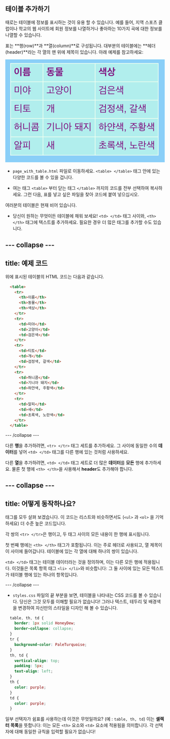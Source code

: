 ## 테이블 추가하기

때로는 테이블에 정보를 표시하는 것이 유용 할 수 있습니다. 예를 들어, 지역 스포츠 클럽이나 학교의 웹 사이트에 회원 정보를 나열하거나 좋아하는 10가지 곡에 대한 정보를 나열할 수 있습니다.

표는 **행(row)**과 **열(column)**로 구성됩니다. 대부분의 테이블에는 **헤더(header)**라는 각 열의 맨 위에 제목이 있습니다. 아래 예제를 참고하세요:

![표의 정보 예](images/egTableResult.png)

- `page_with_table.html` 파일로 이동하세요. `<table> </table>` 태그 안에 있는 다양한 코드를 볼 수 있을 겁니다.

- 여는 태그 `<table>` 부터 닫는 태그 `</table>` 까지의 코드를 전부 선택하여 복사하세요. 그런 다음, 표를 넣고 싶은 파일을 찾아 코드에 붙여 넣으십시오.

여러분의 테이블은 현재 비어 있습니다.

- 당신이 원하는 무엇이든 테이블에 채워 보세요! `<td> </td>` 태그 사이와, `<th> </th>` 태그에 텍스트를 추가하세요. 필요한 경우 더 많은 태그를 추가할 수도 있습니다.

--- collapse ---
---
title: 예제 코드
---

위에 표시된 테이블의 HTML 코드는 다음과 같습니다.

```html
  <table>
    <tr>
      <th>이름</th>
      <th>동물</th>
      <th>색상</th>
    </tr>
    <tr>
      <td>미야</td>
      <td>고양이</td>
      <td>검은색</td>
    </tr>
    <tr>
      <td>티토</td>
      <td>개</td>
      <td>검정색, 갈색</td>
    </tr>
    <tr>
      <td>허니콤</td>
      <td>기니아 돼지</td>
      <td>하얀색, 주황색</td>
    </tr>
    <tr>
      <td>알피</td>
      <td>새</td>
      <td>초록색, 노란색</td>
    </tr>
  </table>
```

--- /collapse ---

다른 **행**을 추가하려면, `<tr> </tr>` 태그 세트를 추가하세요. 그 사이에 동일한 수의 **데이터**를 넣어 `<td> </td>` 태그를 다른 행에 있는 것처럼 사용하세요.

다른 **열**을 추가하려면, `<td> </td>` 태그 세트로 더 많은 **데이터**를 **모든** 행에 추가하세요. 물론 첫 행에 `<th> </th>`을 사용해서 **header**도 추가해야 합니다. 

--- collapse ---
---
title: 어떻게 동작하나요?
---

태그를 모두 살펴 보겠습니다. 이 코드는 리스트와 비슷하면서도 (`<ul>` 과 `<ol>` 을 기억하세요) 더 수준 높은 코드입니다.

각 쌍의 `<tr> </tr>`은 행이고, 두 태그 사이의 모든 내용이 한 행에 표시됩니다.

첫 번째 행에는 `<th> </th>` 태그가 포함됩니다. 이는 주로 헤더로 사용되고, 열 제목이 이 사이에 들어갑니다. 테이블에 있는 각 열에 대해 하나의 쌍이 있습니다.

`<td> </td>` 태그는 테이블 데이터라는 것을 정의하며, 이는 다른 모든 행에 적용됩니다. 이것들은 목록 항목 태그 `<li> </li>`와 비슷합니다: 그 둘 사이에 있는 모든 텍스트가 테이블 행에 있는 하나의 항목입니다.

--- /collapse ---

- `styles.css` 파일의 끝 부분을 보면, 테이블을 나타내는 CSS 코드를 볼 수 있습니다. 당신은 그것 모두를 이해할 필요가 없습니다! 그러나 텍스트, 테두리 및 배경색을 변경하여 자신만의 스타일을 디자인 해 볼 수 있습니다.

```css
  table, th, td {
    border: 1px solid HoneyDew;
    border-collapse: collapse;
  }
  tr {
    background-color: PaleTurquoise;
  }
  th, td {
    vertical-align: top;
    padding: 5px;
    text-align: left;
  }
  th {
    color: purple;
  }
  td {
    color: purple;
  }
```

일부 선택자가 쉼표를 사용하는데 이것은 무엇일까요? (예 : `table, th, td`) 이는 **셀렉터 목록**을 뜻합니다: 이는 모든 `<th>` 요소와 `<td>` 요소에 적용됨을 의미합니다. 각 선택자에 대해 동일한 규칙을 입력할 필요가 없습니다!